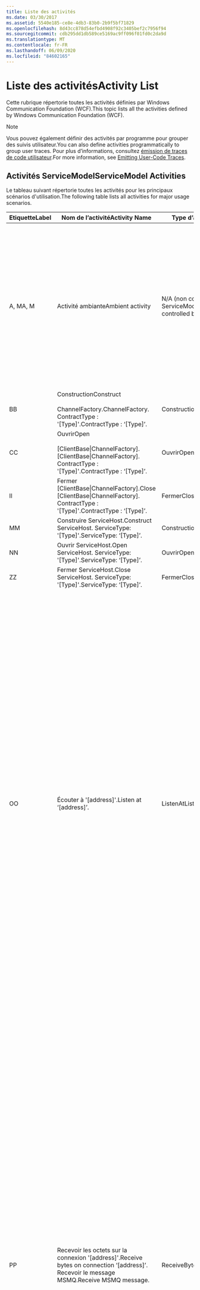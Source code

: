 ```yaml
---
title: Liste des activités
ms.date: 03/30/2017
ms.assetid: 5540e185-ce8e-4db3-83b0-2b9f5bf71829
ms.openlocfilehash: 8d43cc878d54efbd4908f92c3405bef2c7956f94
ms.sourcegitcommit: cdb295dd1db589ce5169ac9ff096f01fd0c2da9d
ms.translationtype: MT
ms.contentlocale: fr-FR
ms.lasthandoff: 06/09/2020
ms.locfileid: "84602165"
---
```

# <a name="activity-list"></a><span data-ttu-id="479bf-102">Liste des activités</span><span class="sxs-lookup"><span data-stu-id="479bf-102">Activity List</span></span>
<span data-ttu-id="479bf-103">Cette rubrique répertorie toutes les activités définies par Windows Communication Foundation (WCF).</span><span class="sxs-lookup"><span data-stu-id="479bf-103">This topic lists all the activities defined by Windows Communication Foundation (WCF).</span></span>  
  
> [!NOTE]
> <span data-ttu-id="479bf-104">Vous pouvez également définir des activités par programme pour grouper des suivis utilisateur.</span><span class="sxs-lookup"><span data-stu-id="479bf-104">You can also define activities programmatically to group user traces.</span></span> <span data-ttu-id="479bf-105">Pour plus d’informations, consultez [émission de traces de code utilisateur](emitting-user-code-traces.md).</span><span class="sxs-lookup"><span data-stu-id="479bf-105">For more information, see [Emitting User-Code Traces](emitting-user-code-traces.md).</span></span>  
  
## <a name="servicemodel-activities"></a><span data-ttu-id="479bf-106">Activités ServiceModel</span><span class="sxs-lookup"><span data-stu-id="479bf-106">ServiceModel Activities</span></span>  
 <span data-ttu-id="479bf-107">Le tableau suivant répertorie toutes les activités pour les principaux scénarios d'utilisation.</span><span class="sxs-lookup"><span data-stu-id="479bf-107">The following table lists all activities for major usage scenarios.</span></span>  
  
|<span data-ttu-id="479bf-108">Etiquette</span><span class="sxs-lookup"><span data-stu-id="479bf-108">Label</span></span>|<span data-ttu-id="479bf-109">Nom de l’activité</span><span class="sxs-lookup"><span data-stu-id="479bf-109">Activity Name</span></span>|<span data-ttu-id="479bf-110">Type d’activité</span><span class="sxs-lookup"><span data-stu-id="479bf-110">Activity Type</span></span>|<span data-ttu-id="479bf-111">Description</span><span class="sxs-lookup"><span data-stu-id="479bf-111">Description</span></span>|  
|-----------|-------------------|-------------------|-----------------|  
|<span data-ttu-id="479bf-112">A, M</span><span class="sxs-lookup"><span data-stu-id="479bf-112">A, M</span></span>|<span data-ttu-id="479bf-113">Activité ambiante</span><span class="sxs-lookup"><span data-stu-id="479bf-113">Ambient activity</span></span>|<span data-ttu-id="479bf-114">N/A (non contrôlé par ServiceModel)</span><span class="sxs-lookup"><span data-stu-id="479bf-114">N/A (this is not controlled by ServiceModel)</span></span>|<span data-ttu-id="479bf-115">Activité dont l'ID est défini dans TLS avant les appels au code ServiceModel (côté client ou côté serveur).</span><span class="sxs-lookup"><span data-stu-id="479bf-115">The activity whose ID is set in TLS before any calls to ServiceModel code (client side or server side).</span></span><br /><br /> <span data-ttu-id="479bf-116">Exemple : une activité où Open est appelé sur le client WCF ou serviceHost. Open est appelé.</span><span class="sxs-lookup"><span data-stu-id="479bf-116">Example: An activity where  open is called on the WCF client or serviceHost.open is called.</span></span>|  
|<span data-ttu-id="479bf-117">B</span><span class="sxs-lookup"><span data-stu-id="479bf-117">B</span></span>|<span data-ttu-id="479bf-118">Construction</span><span class="sxs-lookup"><span data-stu-id="479bf-118">Construct</span></span><br /><br /> <span data-ttu-id="479bf-119">ChannelFactory.</span><span class="sxs-lookup"><span data-stu-id="479bf-119">ChannelFactory.</span></span> <span data-ttu-id="479bf-120">ContractType : '[Type]'.</span><span class="sxs-lookup"><span data-stu-id="479bf-120">ContractType : ‘[Type]’.</span></span>|<span data-ttu-id="479bf-121">Construction</span><span class="sxs-lookup"><span data-stu-id="479bf-121">Construct</span></span>||  
|<span data-ttu-id="479bf-122">C</span><span class="sxs-lookup"><span data-stu-id="479bf-122">C</span></span>|<span data-ttu-id="479bf-123">Ouvrir</span><span class="sxs-lookup"><span data-stu-id="479bf-123">Open</span></span><br /><br /> <span data-ttu-id="479bf-124">[ClientBase&#124;ChannelFactory].</span><span class="sxs-lookup"><span data-stu-id="479bf-124">[ClientBase&#124;ChannelFactory].</span></span> <span data-ttu-id="479bf-125">ContractType : '[Type]'.</span><span class="sxs-lookup"><span data-stu-id="479bf-125">ContractType : ‘[Type]’.</span></span>|<span data-ttu-id="479bf-126">Ouvrir</span><span class="sxs-lookup"><span data-stu-id="479bf-126">Open</span></span>||  
|<span data-ttu-id="479bf-127">I</span><span class="sxs-lookup"><span data-stu-id="479bf-127">I</span></span>|<span data-ttu-id="479bf-128">Fermer [ClientBase&#124;ChannelFactory].</span><span class="sxs-lookup"><span data-stu-id="479bf-128">Close [ClientBase&#124;ChannelFactory].</span></span> <span data-ttu-id="479bf-129">ContractType : '[Type]'.</span><span class="sxs-lookup"><span data-stu-id="479bf-129">ContractType : ‘[Type]’.</span></span>|<span data-ttu-id="479bf-130">Fermer</span><span class="sxs-lookup"><span data-stu-id="479bf-130">Close</span></span>||  
|<span data-ttu-id="479bf-131">M</span><span class="sxs-lookup"><span data-stu-id="479bf-131">M</span></span>|<span data-ttu-id="479bf-132">Construire ServiceHost.</span><span class="sxs-lookup"><span data-stu-id="479bf-132">Construct ServiceHost.</span></span> <span data-ttu-id="479bf-133">ServiceType: '[Type]'.</span><span class="sxs-lookup"><span data-stu-id="479bf-133">ServiceType: ‘[Type]’.</span></span>|<span data-ttu-id="479bf-134">Construction</span><span class="sxs-lookup"><span data-stu-id="479bf-134">Construct</span></span>||  
|<span data-ttu-id="479bf-135">N</span><span class="sxs-lookup"><span data-stu-id="479bf-135">N</span></span>|<span data-ttu-id="479bf-136">Ouvrir ServiceHost.</span><span class="sxs-lookup"><span data-stu-id="479bf-136">Open ServiceHost.</span></span> <span data-ttu-id="479bf-137">ServiceType: '[Type]'.</span><span class="sxs-lookup"><span data-stu-id="479bf-137">ServiceType: ‘[Type]’.</span></span>|<span data-ttu-id="479bf-138">Ouvrir</span><span class="sxs-lookup"><span data-stu-id="479bf-138">Open</span></span>||  
|<span data-ttu-id="479bf-139">Z</span><span class="sxs-lookup"><span data-stu-id="479bf-139">Z</span></span>|<span data-ttu-id="479bf-140">Fermer ServiceHost.</span><span class="sxs-lookup"><span data-stu-id="479bf-140">Close ServiceHost.</span></span> <span data-ttu-id="479bf-141">ServiceType: '[Type]'.</span><span class="sxs-lookup"><span data-stu-id="479bf-141">ServiceType: ‘[Type]’.</span></span>|<span data-ttu-id="479bf-142">Fermer</span><span class="sxs-lookup"><span data-stu-id="479bf-142">Close</span></span>||  
|<span data-ttu-id="479bf-143">O</span><span class="sxs-lookup"><span data-stu-id="479bf-143">O</span></span>|<span data-ttu-id="479bf-144">Écouter à '[address]'.</span><span class="sxs-lookup"><span data-stu-id="479bf-144">Listen at ‘[address]’.</span></span>|<span data-ttu-id="479bf-145">ListenAt</span><span class="sxs-lookup"><span data-stu-id="479bf-145">ListenAt</span></span>|<span data-ttu-id="479bf-146">Cette activité et la suivante sont spécifiques au transport.</span><span class="sxs-lookup"><span data-stu-id="479bf-146">This and the next activity are transport-specific.</span></span> <span data-ttu-id="479bf-147">L'activité ListenAt représente le contenu qui mappe à l'adresse à laquelle l'écouteur de canal écoute.</span><span class="sxs-lookup"><span data-stu-id="479bf-147">The ListenAt activity represents the content that maps to the address where the channel listener listens at.</span></span> <span data-ttu-id="479bf-148">Dans le cas de MSMQ, c'est la file d'attente elle-même qui depuis la file d'attente mappe à une adresse.</span><span class="sxs-lookup"><span data-stu-id="479bf-148">In the case of MSMQ, it is the queue itself since the queue maps to one address.</span></span> <span data-ttu-id="479bf-149">Cette activité écoute les connexions entrantes dans le cas des transports orientés connexion, et les messages MSMQ dans le cas de MSMQ.</span><span class="sxs-lookup"><span data-stu-id="479bf-149">This activity listens for incoming connections in the case of connection-oriented transports, for MSMQ messages in the case of MSMQ.</span></span> <span data-ttu-id="479bf-150">Cette activité est créée pendant ServiceHost.Open (), et contient les suivis relatifs à la création et à la suppression de l'écouteur, ainsi qu'au transfert vers toutes les activités ReceiveBytes.</span><span class="sxs-lookup"><span data-stu-id="479bf-150">This activity is created during ServiceHost.Open(), and contains the traces related to creating and disposing the listener, as well as transferring out to all ReceiveBytes activities.</span></span>|  
|<span data-ttu-id="479bf-151">P</span><span class="sxs-lookup"><span data-stu-id="479bf-151">P</span></span>|<span data-ttu-id="479bf-152">Recevoir les octets sur la connexion '[address]'.</span><span class="sxs-lookup"><span data-stu-id="479bf-152">Receive bytes on connection ‘[address]’.</span></span> <span data-ttu-id="479bf-153">Recevoir le message MSMQ.</span><span class="sxs-lookup"><span data-stu-id="479bf-153">Receive MSMQ message.</span></span>|<span data-ttu-id="479bf-154">ReceiveBytes</span><span class="sxs-lookup"><span data-stu-id="479bf-154">ReceiveBytes</span></span>|<span data-ttu-id="479bf-155">Dans cette activité, les données qui finissent par obtenir un message WCF sont traitées.</span><span class="sxs-lookup"><span data-stu-id="479bf-155">In this activity, data that will eventually get a WCF message is processed.</span></span> <span data-ttu-id="479bf-156">Des octets entrants sont attendus dans le cas du transport orienté connexion ou http.</span><span class="sxs-lookup"><span data-stu-id="479bf-156">Incoming bytes are waited in the case of connection-oriented transport or http.</span></span> <span data-ttu-id="479bf-157">Pour le TCP/canal nommé, la durée de vie de cette activité correspond à celle de la connexion, car elle est créée à la création de la connexion.</span><span class="sxs-lookup"><span data-stu-id="479bf-157">For TCP/named-pipe, the lifetime of this activity is the lifetime of the connection, as it is created when the connection is created.</span></span> <span data-ttu-id="479bf-158">Pour http, elle correspond à la durée de vie d'une demande de message et est créée à l'envoi du message.</span><span class="sxs-lookup"><span data-stu-id="479bf-158">For http, it is of the lifetime of a message request and is created when the message is sent.</span></span> <span data-ttu-id="479bf-159">Cette activité contient les suivis relatifs à la création et à la suppression de la connexion le cas échéant, ainsi qu'aux transferts vers toutes les activités de traitement (objet) des messages.</span><span class="sxs-lookup"><span data-stu-id="479bf-159">This activity contains the traces related to creating and disposing the connection if applicable, as well as transfers out to all message (object) processing activities.</span></span><br /><br /> <span data-ttu-id="479bf-160">Dans le cas de MSMQ, il s'agit de l'activité dans laquelle le message MSMQ est récupéré.</span><span class="sxs-lookup"><span data-stu-id="479bf-160">In the case of MSMQ, it is the activity where the MSMQ message is retrieved.</span></span>|  
|<span data-ttu-id="479bf-161">Q</span><span class="sxs-lookup"><span data-stu-id="479bf-161">Q</span></span>|<span data-ttu-id="479bf-162">Traiter le message [number].</span><span class="sxs-lookup"><span data-stu-id="479bf-162">Process message [number].</span></span> <span data-ttu-id="479bf-163">(Notez que [number] est une valeur qui augmente de manière monotone et commence à 1.)</span><span class="sxs-lookup"><span data-stu-id="479bf-163">(Note, [number] is a monotonically increasing value which starts at 1.)</span></span>|<span data-ttu-id="479bf-164">ProcessMessage</span><span class="sxs-lookup"><span data-stu-id="479bf-164">ProcessMessage</span></span>|<span data-ttu-id="479bf-165">Cette activité traite un message entrant.</span><span class="sxs-lookup"><span data-stu-id="479bf-165">Process an incoming message.</span></span> <span data-ttu-id="479bf-166">Cette activité démarre lorsque toutes les données (octets, message MSMQ) sont reçues pour former un objet message WCF.</span><span class="sxs-lookup"><span data-stu-id="479bf-166">This activity starts when all the data (bytes, MSMQ message) are received to form a WCF message object.</span></span> <span data-ttu-id="479bf-167">Les suivis dans cette activité gèrent le traitement d'en-tête.</span><span class="sxs-lookup"><span data-stu-id="479bf-167">Traces within this activity deal with header processing.</span></span><br /><br /> <span data-ttu-id="479bf-168">Une fois qu'un message pouvant être distribué est formé, l'activité de ServiceHost ProcessAction est basculée après avoir recherché l'ID d'activité correspondant.</span><span class="sxs-lookup"><span data-stu-id="479bf-168">Once a message that can be dispatched is formed, the ServiceHost ProcessAction activity is switched to after looking up the corresponding Activity ID.</span></span>|  
|<span data-ttu-id="479bf-169">D, S</span><span class="sxs-lookup"><span data-stu-id="479bf-169">D, S</span></span>|<span data-ttu-id="479bf-170">Traiter l'action '[action]'.</span><span class="sxs-lookup"><span data-stu-id="479bf-170">Process action ‘[action]’.</span></span>|<span data-ttu-id="479bf-171">ProcessAction</span><span class="sxs-lookup"><span data-stu-id="479bf-171">ProcessAction</span></span>|<span data-ttu-id="479bf-172">Cette activité traite le message via la pile Transport/Security/RM permettant de distribuer le message au code utilisateur lors de la réception, et dans l'ordre inverse lors de l'envoi.</span><span class="sxs-lookup"><span data-stu-id="479bf-172">Process the message through the Transport/Security/RM stack for dispatching the message to user code on receive, and in the reverse order on send.</span></span><br /><br /> <span data-ttu-id="479bf-173">Sur le serveur, cette activité utilise l’ID d’activité propagée s’il est envoyé dans l’en-tête de message via la « propagation d’activité ». dans le cas contraire, un nouveau GUID est créé.</span><span class="sxs-lookup"><span data-stu-id="479bf-173">On the server, this activity uses the propagated Activity ID if it is sent in the message header via "Activity Propagation"; otherwise, a new GUID is created.</span></span><br /><br /> <span data-ttu-id="479bf-174">Le message de réponse pour les contrats demande/réponse est également traité dans cette activité.</span><span class="sxs-lookup"><span data-stu-id="479bf-174">The response message for request/reply contracts is also processed in that activity.</span></span>|  
|<span data-ttu-id="479bf-175">T</span><span class="sxs-lookup"><span data-stu-id="479bf-175">T</span></span>|<span data-ttu-id="479bf-176">Exécuter '[IContract.Operation]'.</span><span class="sxs-lookup"><span data-stu-id="479bf-176">Execute ‘[IContract.Operation]’.</span></span>|<span data-ttu-id="479bf-177">ExecuteUserCode</span><span class="sxs-lookup"><span data-stu-id="479bf-177">ExecuteUserCode</span></span>|<span data-ttu-id="479bf-178">Cette activité exécute le code utilisateur après distribution sur le côté service.</span><span class="sxs-lookup"><span data-stu-id="479bf-178">Execute user code after dispatch on the service side.</span></span> <span data-ttu-id="479bf-179">Elle fournit une limite permettant de définir le code ServiceHost à partir du code fourni par l'utilisateur.</span><span class="sxs-lookup"><span data-stu-id="479bf-179">This activity provides a boundary to delineate ServiceHost code from user-provided code.</span></span>|  
  
## <a name="security-activities"></a><span data-ttu-id="479bf-180">Activités de sécurité</span><span class="sxs-lookup"><span data-stu-id="479bf-180">Security Activities</span></span>  
 <span data-ttu-id="479bf-181">Le tableau suivant répertorie l'ensemble des activités relatives à la sécurité.</span><span class="sxs-lookup"><span data-stu-id="479bf-181">The following table lists all activities related to Security.</span></span>  
  
|<span data-ttu-id="479bf-182">Nom de l’activité</span><span class="sxs-lookup"><span data-stu-id="479bf-182">Activity Name</span></span>|<span data-ttu-id="479bf-183">Type d’activité</span><span class="sxs-lookup"><span data-stu-id="479bf-183">Activity Type</span></span>|<span data-ttu-id="479bf-184">Description</span><span class="sxs-lookup"><span data-stu-id="479bf-184">Description</span></span>|  
|-------------------|-------------------|-----------------|  
|<span data-ttu-id="479bf-185">Installer la session sécurisée</span><span class="sxs-lookup"><span data-stu-id="479bf-185">Setup secure session</span></span>|<span data-ttu-id="479bf-186">SetupSecurity</span><span class="sxs-lookup"><span data-stu-id="479bf-186">SetupSecurity</span></span>|<span data-ttu-id="479bf-187">Existe uniquement sur le côté client.</span><span class="sxs-lookup"><span data-stu-id="479bf-187">Exists on the client side only.</span></span> <span data-ttu-id="479bf-188">Contient tous les échanges RST\*/SCT pour l'authentification et la définition du contexte de sécurité.</span><span class="sxs-lookup"><span data-stu-id="479bf-188">Contains all RST\*/SCT exchanges for authentication and setting the security context.</span></span> <span data-ttu-id="479bf-189">Si `propagateActivity` = `true` la méthode est, cette activité est fusionnée avec les activités de processus d’action RST/SCT correspondantes du service correspondantes \* .</span><span class="sxs-lookup"><span data-stu-id="479bf-189">If `propagateActivity`=`true`, this activity is merged with the service’s corresponding Process Action RST\*/SCT activities.</span></span>|  
|<span data-ttu-id="479bf-190">Fermer la session sécurisée</span><span class="sxs-lookup"><span data-stu-id="479bf-190">Close secure session</span></span>|<span data-ttu-id="479bf-191">SetupSecurity</span><span class="sxs-lookup"><span data-stu-id="479bf-191">SetupSecurity</span></span>|<span data-ttu-id="479bf-192">Existe sur le côté client.</span><span class="sxs-lookup"><span data-stu-id="479bf-192">Exists on the client side.</span></span> <span data-ttu-id="479bf-193">Contient l'échange de messages Cancel permettant de fermer la session sécurisée.</span><span class="sxs-lookup"><span data-stu-id="479bf-193">Contains the Cancel message exchange for closing the secure session.</span></span> <span data-ttu-id="479bf-194">Si `propagateActivity` = `true` , cette activité est fusionnée avec l’action de traitement « annuler » à partir du service.</span><span class="sxs-lookup"><span data-stu-id="479bf-194">If `propagateActivity`=`true`, this activity is merged with the Process Action "Cancel" from the service.</span></span>|  
  
 <span data-ttu-id="479bf-195">Le tableau suivant répertorie l'ensemble des activités relatives à COM+.</span><span class="sxs-lookup"><span data-stu-id="479bf-195">The following table lists all activities related to COM+.</span></span>  
  
|<span data-ttu-id="479bf-196">Nom de l’activité</span><span class="sxs-lookup"><span data-stu-id="479bf-196">Activity Name</span></span>|<span data-ttu-id="479bf-197">Type d’activité</span><span class="sxs-lookup"><span data-stu-id="479bf-197">Activity Type</span></span>|<span data-ttu-id="479bf-198">Description</span><span class="sxs-lookup"><span data-stu-id="479bf-198">Description</span></span>|  
|-------------------|-------------------|-----------------|  
|<span data-ttu-id="479bf-199">Créer une instance COM+</span><span class="sxs-lookup"><span data-stu-id="479bf-199">Create COM+ instance</span></span>|<span data-ttu-id="479bf-200">TransferToCOMPlus</span><span class="sxs-lookup"><span data-stu-id="479bf-200">TransferToCOMPlus</span></span>|<span data-ttu-id="479bf-201">1 instance d’activité pour chaque appel COM+ à partir du code WCF</span><span class="sxs-lookup"><span data-stu-id="479bf-201">1 activity instance for each COM+ call from WCF code</span></span>|  
|<span data-ttu-id="479bf-202">Exécuter COM+\<operation></span><span class="sxs-lookup"><span data-stu-id="479bf-202">Execute COM+ \<operation></span></span>|<span data-ttu-id="479bf-203">TransferToCOMPlus</span><span class="sxs-lookup"><span data-stu-id="479bf-203">TransferToCOMPlus</span></span>|<span data-ttu-id="479bf-204">1 instance d’activité pour chaque appel COM+ à partir du code WCF</span><span class="sxs-lookup"><span data-stu-id="479bf-204">1 activity instance for each COM+ call from WCF code</span></span>|  
  
## <a name="wmi-activities"></a><span data-ttu-id="479bf-205">Activités WMI</span><span class="sxs-lookup"><span data-stu-id="479bf-205">WMI Activities</span></span>  
 <span data-ttu-id="479bf-206">Le tableau suivant répertorie l'ensemble des activités relatives WMI.</span><span class="sxs-lookup"><span data-stu-id="479bf-206">The following table lists all activities related to WMI.</span></span>  
  
|<span data-ttu-id="479bf-207">Nom de l’activité</span><span class="sxs-lookup"><span data-stu-id="479bf-207">Activity Name</span></span>|<span data-ttu-id="479bf-208">Type d’activité</span><span class="sxs-lookup"><span data-stu-id="479bf-208">Activity Type</span></span>|<span data-ttu-id="479bf-209">Description</span><span class="sxs-lookup"><span data-stu-id="479bf-209">Description</span></span>|  
|-------------------|-------------------|-----------------|  
|<span data-ttu-id="479bf-210">Récupération WMI</span><span class="sxs-lookup"><span data-stu-id="479bf-210">WMI get</span></span>|<span data-ttu-id="479bf-211">WMIGetObject</span><span class="sxs-lookup"><span data-stu-id="479bf-211">WMIGetObject</span></span>|<span data-ttu-id="479bf-212">L'utilisateur récupère des données de WMI.</span><span class="sxs-lookup"><span data-stu-id="479bf-212">User is retrieving data from WMI.</span></span>|  
|<span data-ttu-id="479bf-213">Mise à jour WMI</span><span class="sxs-lookup"><span data-stu-id="479bf-213">WMI put</span></span>|<span data-ttu-id="479bf-214">WmiPutInstance</span><span class="sxs-lookup"><span data-stu-id="479bf-214">WmiPutInstance</span></span>|<span data-ttu-id="479bf-215">L'utilisateur met à jour des données avec WMI.</span><span class="sxs-lookup"><span data-stu-id="479bf-215">User is updating data with WMI.</span></span>|
